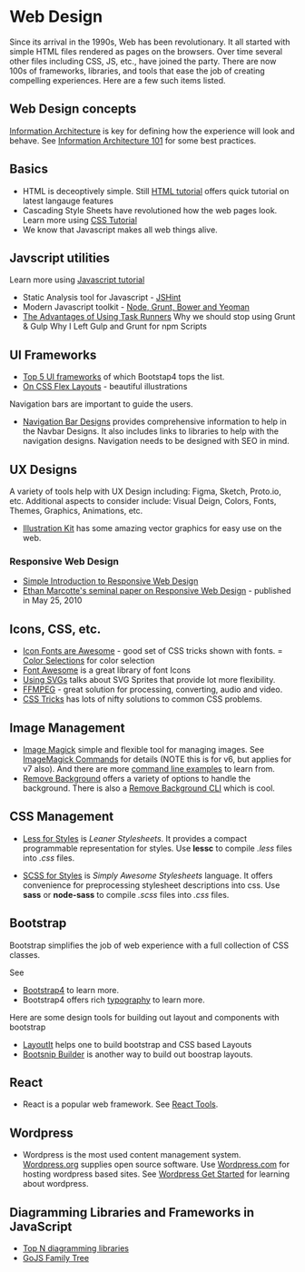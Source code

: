 # Web Design

Since its arrival in the 1990s, Web has been revolutionary. It all started with
simple HTML files rendered as pages on the browsers. Over time several
other files including CSS, JS, etc., have joined the party. There are now 100s
of frameworks, libraries, and tools that ease the job of creating compelling experiences.
Here are a few such items listed.

## Web Design concepts

[Information Architecture](https://www.steptwo.com.au/papers/kmc_whatisinfoarch/)
is key for defining how the experience will look and behave.
See [Information Architecture 101](https://www.webfx.com/blog/web-design/information-architecture-101-techniques-and-best-practices/) for some best practices.

## Basics

- HTML is deceoptively simple. Still [HTML tutorial](https://www.w3schools.com/html/)
offers quick tutorial on latest langauge features
- Cascading Style Sheets have revolutioned how the web pages look. Learn more using
 [CSS Tutorial](https://www.w3schools.com/css/)
- We know that Javascript makes all web things alive.

## Javscript utilities

 Learn more using [Javascript tutorial](https://www.w3schools.com/js)

- Static Analysis tool for Javascript - [JSHint](https://github.com/jshint/jshint)
- Modern Javascript toolkit - [Node, Grunt, Bower and Yeoman](http://juristr.com/blog/2014/08/node-grunt-yeoman-bower/)
- [The Advantages of Using Task Runners](https://www.dbswebsite.com/blog/2015/02/24/the-advantages-of-using-task-runners/)
 Why we should stop using Grunt & Gulp
Why I Left Gulp and Grunt for npm Scripts

## UI Frameworks

- [Top 5 UI frameworks](https://www.sitepoint.com/most-popular-frontend-frameworks-compared/) of which Bootstap4 tops the list.
- [On CSS Flex Layouts](https://css-tricks.com/snippets/css/a-guide-to-flexbox/) - beautiful illustrations

Navigation bars are important to guide the users.

- [Navigation Bar Designs](https://www.hongkiat.com/blog/navigation-design-ideas-inspiration/)
provides comprehensive information to help in the Navbar Designs.
It also includes links to libraries to help with the navigation designs.
Navigation needs to be designed with SEO in mind.

## UX Designs

A variety of tools help with UX Design including: Figma, Sketch, Proto.io, etc.
Additional aspects to consider include: Visual Deign, Colors, Fonts, Themes, Graphics, Animations, etc.

- [Illustration Kit](https://illustrationkit.com/) has some amazing vector graphics for easy use on the web.

### Responsive Web Design

- [Simple Introduction to Responsive Web Design](https://blog.teamtreehouse.com/beginners-guide-to-responsive-web-design)
- [Ethan Marcotte's seminal paper on Responsive Web Design](https://alistapart.com/article/responsive-web-design/) - published in May 25, 2010

## Icons, CSS, etc.

- [Icon Fonts are Awesome](https://css-tricks.com/examples/IconFont/) - good set of CSS tricks shown with fonts.
= [Color Selections](https://coolors.co) for color selection
- [Font Awesome](https://fontawesome.com/start) is a great library of font Icons
- [Using SVGs](https://gomakethings.com/using-svgs/) talks about SVG Sprites that provide lot more flexibility.
- [FFMPEG](https://ffmpeg.org/) - great solution for processing, converting, audio and video.
- [CSS Tricks](https://css-tricks.com/) has lots of nifty solutions to common CSS problems.

## Image Management

- [Image Magick](https://imagemagick.org/) simple and flexible tool for managing images. See [ImageMagick Commands](http://web.mit.edu/Graphics/src/ImageMagick-6.0.6/www/ImageMagick.html) for details (NOTE this is for v6, but applies for v7 also). And there are more [command line examples](https://imagemagick.org/script/command-line-processing.php) to learn from.
- [Remove Background](https://www.remove.bg/) offers a variety of options to handle the background. There is also a [Remove Background CLI](https://github.com/remove-bg/go#removebg-cli) which is cool.

## CSS Management

- [Less for Styles](http://lesscss.org/) is *Leaner Stylesheets*.
It provides a compact programmable representation
for styles. Use **lessc** to compile *.less* files into *.css* files.

- [SCSS for Styles](https://sass-lang.com/guide) is *Simply Awesome Stylesheets* language.
It offers convenience for preprocessing stylesheet descriptions into css.
Use **sass** or **node-sass** to compile *.scss* files into *.css* files.

## Bootstrap

Bootstrap simplifies the job of web experience with a full collection of CSS classes.

See
- [Bootstrap4](https://getbootstrap.com) to learn more.
- Bootstrap4 offers rich [typography](https://getbootstrap.com/docs/4.0/content/typography/) to learn more.

Here are some design tools for building out layout and components with bootstrap
- [LayoutIt](https://www.layoutit.com/) helps one to build bootstrap and CSS based Layouts
- [Bootsnip Builder](https://bootsnipp.com/builder) is another way to build out boostrap layouts.

## React

- React is a popular web framework. See [React Tools](react_tools.md).

## Wordpress

- Wordpress is the most used content management system. [Wordpress.org](https://wordpress.org) supplies open source software. Use [Wordpress.com](https://wordpress.com) for hosting wordpress based sites. See [Wordpress Get Started](https://wordpress.com/learn/) for learning about wordpress.

## Diagramming Libraries and Frameworks in JavaScript

- [Top N diagramming libraries](https://modeling-languages.com/javascript-drawing-libraries-diagrams/)
- [GoJS Family Tree](https://gojs.net/latest/samples/familyTree.html)
